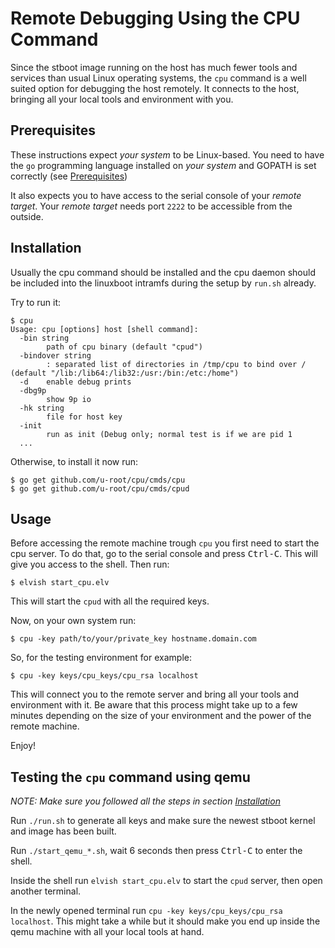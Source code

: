 
# Remote Debugging Using the CPU Command

Since the stboot image running on the host has much fewer tools and services
than usual Linux operating systems, the `cpu` command is a well suited option for
debugging the host remotely.
It connects to the host, bringing all your local tools and environment
with you.

## Prerequisites

These instructions expect _your system_ to be Linux-based.
You need to have the `go` programming language installed on _your system_ and
GOPATH is set correctly (see [Prerequisites](/README.md#Prerequisites))

It also expects you to have access to the serial console of your _remote target_.
Your _remote target_ needs port `2222` to be accessible from the outside.

## Installation

Usually the cpu command should be installed and the cpu daemon should be included
into the linuxboot intramfs during the setup by `run.sh` already.

Try to run it:

```
$ cpu
Usage: cpu [options] host [shell command]:
  -bin string
        path of cpu binary (default "cpud")
  -bindover string
        : separated list of directories in /tmp/cpu to bind over / (default "/lib:/lib64:/lib32:/usr:/bin:/etc:/home")
  -d    enable debug prints
  -dbg9p
        show 9p io
  -hk string
        file for host key
  -init
        run as init (Debug only; normal test is if we are pid 1
  ...
```

Otherwise, to install it now run:

```shell
$ go get github.com/u-root/cpu/cmds/cpu
$ go get github.com/u-root/cpu/cmds/cpud
```

## Usage

Before accessing the remote machine trough `cpu` you first need to start the
cpu server. To do that, go to the serial console and press <kbd>Ctrl-C</kbd>.
This will give you access to the shell. Then run:

```
$ elvish start_cpu.elv
```

This will start the `cpud` with all the required keys.

Now, on your own system run:

```
$ cpu -key path/to/your/private_key hostname.domain.com
```

So, for the testing environment for example:

```
$ cpu -key keys/cpu_keys/cpu_rsa localhost
```

This will connect you to the remote server and bring all your tools and environment
with it. Be aware that this process might take up to a few minutes depending
on the size of your environment and the power of the remote machine.

Enjoy!

## Testing the `cpu` command using qemu

_NOTE: Make sure you followed all the steps in section [Installation](#Installation)_

Run `./run.sh` to generate all keys and make sure the newest stboot kernel and image has been built.

Run `./start_qemu_*.sh`, wait 6 seconds then press <kbd>Ctrl-C</kbd> to enter the shell.

Inside the shell run `elvish start_cpu.elv` to start the `cpud` server,
then open another terminal.

In the newly opened terminal run `cpu -key keys/cpu_keys/cpu_rsa localhost`.
This might take a while but it should make you end up inside the qemu machine
with all your local tools at hand.
